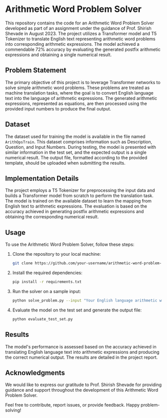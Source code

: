 # Arithmetic Word Problem Solver

This repository contains the code for an Arithmetic Word Problem Solver developed as part of an assignment under the guidance of Prof. Shirish Shevade in August 2023. The project utilizes a Transformer model and T5 Tokenizer to translate English text representing arithmetic word problems into corresponding arithmetic expressions. The model achieved a commendable 72% accuracy by evaluating the generated postfix arithmetic expressions and obtaining a single numerical result.

## Problem Statement

The primary objective of this project is to leverage Transformer networks to solve simple arithmetic word problems. These problems are treated as machine translation tasks, where the goal is to convert English language text into the language of arithmetic expressions. The generated arithmetic expressions, represented as equations, are then processed using the provided input numbers to produce the final output.

## Dataset

The dataset used for training the model is available in the file named `ArithOpsTrain`. This dataset comprises information such as Description, Question, and Input Numbers. During testing, the model is presented with similar information in the test set, and the expected output is a single numerical result. The output file, formatted according to the provided template, should be uploaded when submitting the results.

## Implementation Details

The project employs a T5 Tokenizer for preprocessing the input data and builds a Transformer model from scratch to perform the translation task. The model is trained on the available dataset to learn the mapping from English text to arithmetic expressions. The evaluation is based on the accuracy achieved in generating postfix arithmetic expressions and obtaining the corresponding numerical result.

## Usage

To use the Arithmetic Word Problem Solver, follow these steps:

1. Clone the repository to your local machine:

    ```bash
    git clone https://github.com/your-username/arithmetic-word-problem-solver.git
    ```

2. Install the required dependencies:

    ```bash
    pip install -r requirements.txt
    ```

3. Run the solver on a sample input:

    ```bash
    python solve_problem.py --input "Your English language arithmetic word problem here."
    ```

4. Evaluate the model on the test set and generate the output file:

    ```bash
    python evaluate_test_set.py
    ```

## Results

The model's performance is assessed based on the accuracy achieved in translating English language text into arithmetic expressions and producing the correct numerical output. The results are detailed in the project report.

## Acknowledgments

We would like to express our gratitude to Prof. Shirish Shevade for providing guidance and support throughout the development of this Arithmetic Word Problem Solver.

Feel free to contribute, report issues, or provide feedback. Happy problem-solving!
